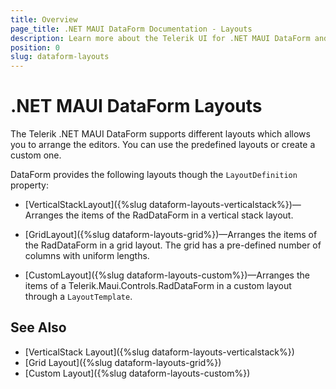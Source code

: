 ```yaml
---
title: Overview
page_title: .NET MAUI DataForm Documentation - Layouts
description: Learn more about the Telerik UI for .NET MAUI DataForm and its Layout options such as stack, grid, flex and custom layouts.
position: 0
slug: dataform-layouts
---
```


# .NET MAUI DataForm Layouts

The Telerik .NET MAUI DataForm supports different layouts which allows you to arrange the editors. You can use the predefined layouts or create a custom one.

DataForm provides the following layouts though the `LayoutDefinition` property:

* [VerticalStackLayout]({%slug dataform-layouts-verticalstack%})&mdash;Arranges the items of the RadDataForm in a vertical stack layout.

* [GridLayout]({%slug dataform-layouts-grid%})&mdash;Arranges the items of the RadDataForm in a grid layout. The grid has a pre-defined number of columns with uniform lengths.

* [CustomLayout]({%slug dataform-layouts-custom%})&mdash;Arranges the items of a Telerik.Maui.Controls.RadDataForm in a custom layout through a `LayoutTemplate`.

## See Also

- [VerticalStack Layout]({%slug dataform-layouts-verticalstack%})
- [Grid Layout]({%slug dataform-layouts-grid%})
- [Custom Layout]({%slug dataform-layouts-custom%})
